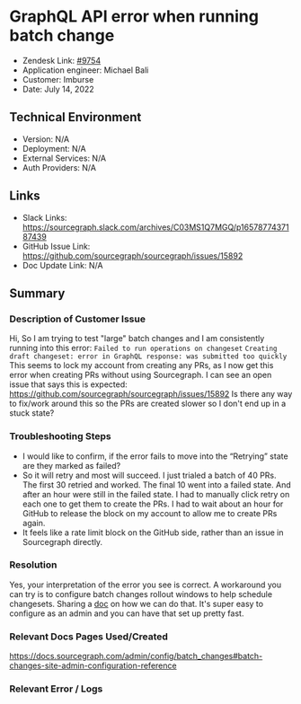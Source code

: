 
# GraphQL API error when running batch change <!-- Ticket Title  Hint: include keywords to make it searchable -->

- Zendesk Link: [#9754](https://sourcegraph.zendesk.com/agent/tickets/9754)
- Application engineer: Michael Bali
- Customer: Imburse <!-- Redact if this contains personally identifying information -->
- Date: July 14, 2022

<!-- Data populated from integration, speak to Ben Gordon or Michael Bali if not working -->
<!-- During Internal team trial, fill missing data manually (we are waiting for all data to sync) -->

## Technical Environment
- Version: ​N/A
- Deployment: N/A
- External Services: N/A
- Auth Providers: N/A


## Links
<!-- Data for application engineer manual entry -->
- Slack Links:  https://sourcegraph.slack.com/archives/C03MS1Q7MGQ/p1657877437187439
- GitHub Issue Link:  https://github.com/sourcegraph/sourcegraph/issues/15892
- Doc Update Link: N/A

## Summary
### Description of Customer Issue

Hi, So I am trying to test "large" batch changes and I am consistently running into this error:
`Failed to run operations on changeset`
`Creating draft changeset: error in GraphQL response: was submitted too quickly`
This seems to lock my account from creating any PRs, as I now get this error when creating PRs without using Sourcegraph. I can see an open issue that says this is expected: https://github.com/sourcegraph/sourcegraph/issues/15892
Is there any way to fix/work around this so the PRs are created slower so I don't end up in a stuck state?

### Troubleshooting Steps
- I would like to confirm, if the error fails to move into the “Retrying” state are they marked as failed?
- So it will retry and most will succeed. I just trialed a batch of 40 PRs. The first 30 retried and worked. The final 10 went into a failed state. And after an hour were still in the failed state. I had to manually click retry on each one to get them to create the PRs. I had to wait about an hour for GitHub to release the block on my account to allow me to create PRs again.
- It feels like a rate limit block on the GitHub side, rather than an issue in Sourcegraph directly.

### Resolution
Yes, your interpretation of the error you see is correct. A workaround you can try is to configure batch changes rollout windows to help schedule changesets. Sharing a [doc](https://docs.sourcegraph.com/admin/config/batch_changes#batch-changes-site-admin-configuration-reference) on how we can do that. It's super easy to configure as an admin and you can have that set up pretty fast.
### Relevant Docs Pages Used/Created
https://docs.sourcegraph.com/admin/config/batch_changes#batch-changes-site-admin-configuration-reference
### Relevant Error / Logs
<!-- Please redact keys, tokens, and personal identifying information -->


<!-- Once complete, upload a copy to https://github.com/sourcegraph/support-tools-internal/tree/main/resolved-tickets as a .md file -->
<!-- Name the file 9754.md -->
